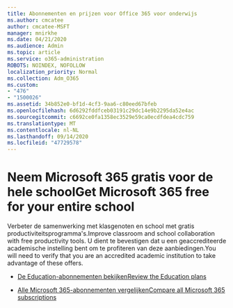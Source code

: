 ```yaml
---
title: Abonnementen en prijzen voor Office 365 voor onderwijs
ms.author: cmcatee
author: cmcatee-MSFT
manager: mnirkhe
ms.date: 04/21/2020
ms.audience: Admin
ms.topic: article
ms.service: o365-administration
ROBOTS: NOINDEX, NOFOLLOW
localization_priority: Normal
ms.collection: Adm_O365
ms.custom:
- "476"
- "1500026"
ms.assetid: 34b852e0-bf1d-4cf3-9aa6-c80eed67bfeb
ms.openlocfilehash: 6d6292fddfceb03191c29dc14e9b2295da52e4ac
ms.sourcegitcommit: c6692ce0fa1358ec3529e59ca0ecdfdea4cdc759
ms.translationtype: MT
ms.contentlocale: nl-NL
ms.lasthandoff: 09/14/2020
ms.locfileid: "47729578"
---
```

# <a name="get-microsoft-365-free-for-your-entire-school"></a><span data-ttu-id="1502d-102">Neem Microsoft 365 gratis voor de hele school</span><span class="sxs-lookup"><span data-stu-id="1502d-102">Get Microsoft 365 free for your entire school</span></span>

<span data-ttu-id="1502d-103">Verbeter de samenwerking met klasgenoten en school met gratis productiviteitsprogramma's.</span><span class="sxs-lookup"><span data-stu-id="1502d-103">Improve classroom and school collaboration with free productivity tools.</span></span> <span data-ttu-id="1502d-104">U dient te bevestigen dat u een geaccrediteerde academische instelling bent om te profiteren van deze aanbiedingen.</span><span class="sxs-lookup"><span data-stu-id="1502d-104">You will need to verify that you are an accredited academic institution to take advantage of these offers.</span></span>
  
- [<span data-ttu-id="1502d-105">De Education-abonnementen bekijken</span><span class="sxs-lookup"><span data-stu-id="1502d-105">Review the Education plans</span></span>](https://products.office.com/academic/compare-office-365-education-plans)

- [<span data-ttu-id="1502d-106">Alle Microsoft 365-abonnementen vergelijken</span><span class="sxs-lookup"><span data-stu-id="1502d-106">Compare all Microsoft 365 subscriptions</span></span>](https://products.office.com/business/compare-more-office-365-for-business-plans)